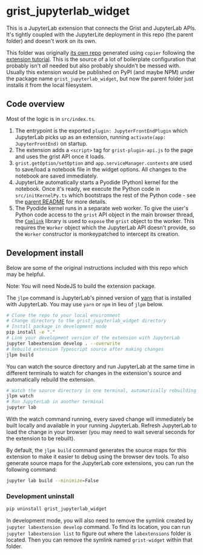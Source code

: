 # grist_jupyterlab_widget

This is a JupyterLab extension that connects the Grist and JupyterLab APIs. It's tightly coupled with the JupyterLite deployment in this repo (the parent folder) and doesn't work on its own.

This folder was originally [its own repo](https://github.com/gristlabs/jupyterlab-widget-extension) generated using `copier` following the [extension tutorial](https://jupyterlab.readthedocs.io/en/stable/extension/extension_tutorial.html). This is the source of a lot of boilerplate configuration that probably isn't *all* needed but also probably shouldn't be messed with. Usually this extension would be published on PyPI (and maybe NPM) under the package name `grist_jupyterlab_widget`, but now the parent folder just installs it from the local filesystem.

## Code overview

Most of the logic is in `src/index.ts`.

1. The entrypoint is the exported `plugin: JupyterFrontEndPlugin` which JupyterLab picks up as an extension, running `activate(app: JupyterFrontEnd)` on startup.
2. The extension adds a `<script>` tag for `grist-plugin-api.js` to the page and uses the grist API once it loads.
3. `grist.getOption/setOption` and `app.serviceManager.contents` are used to save/load a notebook file in the widget options. All changes to the notebook are saved immediately.
4. JupyterLite automatically starts a Pyodide (Python) kernel for the notebook. Once it's ready, we execute the Python code in `src/initKernelPy.ts` which bootstraps the rest of the Python code - see the [parent README](../README.md) for more details.
5. The Pyodide kernel runs in a separate web worker. To give the user's Python code access to the `grist` API object in the main browser thread, the [`Comlink`](https://github.com/GoogleChromeLabs/comlink) library is used to `expose` the `grist` object to the worker. This requires the `Worker` object which the JupyterLab API doesn't provide, so the `Worker` constructor is monkeypatched to intercept its creation.

## Development install

Below are some of the original instructions included with this repo which may be helpful.

Note: You will need NodeJS to build the extension package.

The `jlpm` command is JupyterLab's pinned version of
[yarn](https://yarnpkg.com/) that is installed with JupyterLab. You may use
`yarn` or `npm` in lieu of `jlpm` below.

```bash
# Clone the repo to your local environment
# Change directory to the grist_jupyterlab_widget directory
# Install package in development mode
pip install -e "."
# Link your development version of the extension with JupyterLab
jupyter labextension develop . --overwrite
# Rebuild extension Typescript source after making changes
jlpm build
```

You can watch the source directory and run JupyterLab at the same time in different terminals to watch for changes in the extension's source and automatically rebuild the extension.

```bash
# Watch the source directory in one terminal, automatically rebuilding when needed
jlpm watch
# Run JupyterLab in another terminal
jupyter lab
```

With the watch command running, every saved change will immediately be built locally and available in your running JupyterLab. Refresh JupyterLab to load the change in your browser (you may need to wait several seconds for the extension to be rebuilt).

By default, the `jlpm build` command generates the source maps for this extension to make it easier to debug using the browser dev tools. To also generate source maps for the JupyterLab core extensions, you can run the following command:

```bash
jupyter lab build --minimize=False
```

### Development uninstall

```bash
pip uninstall grist_jupyterlab_widget
```

In development mode, you will also need to remove the symlink created by `jupyter labextension develop`
command. To find its location, you can run `jupyter labextension list` to figure out where the `labextensions`
folder is located. Then you can remove the symlink named `grist-widget` within that folder.

